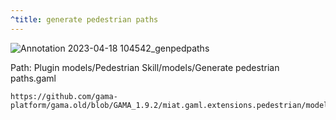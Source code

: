 ```yaml
---
^title: generate pedestrian paths
---
```


![Annotation 2023-04-18 104542_genpedpaths](https://user-images.githubusercontent.com/4437331/232725750-04633191-2e66-496e-9a5f-09f830a4cfbc.png)

Path: Plugin models/Pedestrian Skill/models/Generate pedestrian paths.gaml

```gaml reference
https://github.com/gama-platform/gama.old/blob/GAMA_1.9.2/miat.gaml.extensions.pedestrian/models/Pedestrian%20Skill/models/Generate%20pedestrian%20paths.gaml
```